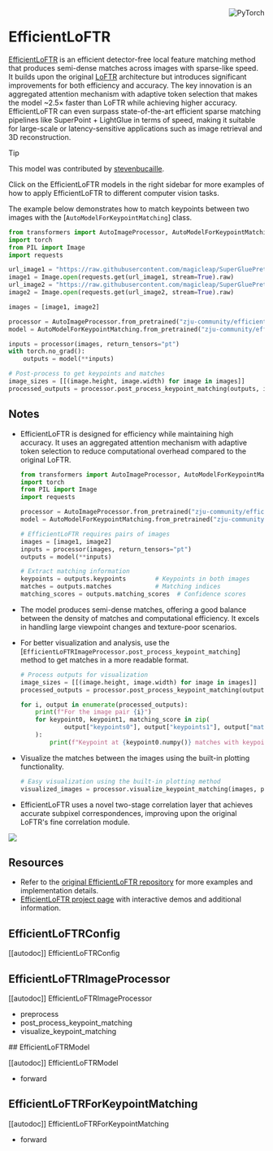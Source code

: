 <!--Copyright 2025 The HuggingFace Team. All rights reserved.

Licensed under the MIT License; you may not use this file except in compliance with
the License.

Unless required by applicable law or agreed to in writing, software distributed under the License is distributed on
an "AS IS" BASIS, WITHOUT WARRANTIES OR CONDITIONS OF ANY KIND, either express or implied. See the License for the
specific language governing permissions and limitations under the License.

⚠️ Note that this file is in Markdown but contain specific syntax for our doc-builder (similar to MDX) that may not be
rendered properly in your Markdown viewer.

-->

<div style="float: right;">
    <div class="flex flex-wrap space-x-1">
        <img alt="PyTorch" src="https://img.shields.io/badge/PyTorch-DE3412?style=flat&logo=pytorch&logoColor=white" >
    </div>
</div>

# EfficientLoFTR

[EfficientLoFTR](https://huggingface.co/papers/2403.04765) is an efficient detector-free local feature matching method that produces semi-dense matches across images with sparse-like speed. It builds upon the original [LoFTR](https://huggingface.co/papers/2104.00680) architecture but introduces significant improvements for both efficiency and accuracy. The key innovation is an aggregated attention mechanism with adaptive token selection that makes the model ~2.5× faster than LoFTR while achieving higher accuracy. EfficientLoFTR can even surpass state-of-the-art efficient sparse matching pipelines like SuperPoint + LightGlue in terms of speed, making it suitable for large-scale or latency-sensitive applications such as image retrieval and 3D reconstruction.

> [!TIP]
> This model was contributed by [stevenbucaille](https://huggingface.co/stevenbucaille).
>
> Click on the EfficientLoFTR models in the right sidebar for more examples of how to apply EfficientLoFTR to different computer vision tasks.

The example below demonstrates how to match keypoints between two images with the [`AutoModelForKeypointMatching`] class.

<hfoptions id="usage">
<hfoption id="AutoModel">

```py
from transformers import AutoImageProcessor, AutoModelForKeypointMatching
import torch
from PIL import Image
import requests

url_image1 = "https://raw.githubusercontent.com/magicleap/SuperGluePretrainedNetwork/refs/heads/master/assets/phototourism_sample_images/united_states_capitol_98169888_3347710852.jpg"
image1 = Image.open(requests.get(url_image1, stream=True).raw)
url_image2 = "https://raw.githubusercontent.com/magicleap/SuperGluePretrainedNetwork/refs/heads/master/assets/phototourism_sample_images/united_states_capitol_26757027_6717084061.jpg"
image2 = Image.open(requests.get(url_image2, stream=True).raw)

images = [image1, image2]

processor = AutoImageProcessor.from_pretrained("zju-community/efficientloftr")
model = AutoModelForKeypointMatching.from_pretrained("zju-community/efficientloftr")

inputs = processor(images, return_tensors="pt")
with torch.no_grad():
    outputs = model(**inputs)

# Post-process to get keypoints and matches
image_sizes = [[(image.height, image.width) for image in images]]
processed_outputs = processor.post_process_keypoint_matching(outputs, image_sizes, threshold=0.2)
```

</hfoption>
</hfoptions>

## Notes

- EfficientLoFTR is designed for efficiency while maintaining high accuracy. It uses an aggregated attention mechanism with adaptive token selection to reduce computational overhead compared to the original LoFTR.

    ```py
    from transformers import AutoImageProcessor, AutoModelForKeypointMatching
    import torch
    from PIL import Image
    import requests
    
    processor = AutoImageProcessor.from_pretrained("zju-community/efficientloftr")
    model = AutoModelForKeypointMatching.from_pretrained("zju-community/efficientloftr")
    
    # EfficientLoFTR requires pairs of images
    images = [image1, image2]
    inputs = processor(images, return_tensors="pt")
    outputs = model(**inputs)
    
    # Extract matching information
    keypoints = outputs.keypoints        # Keypoints in both images
    matches = outputs.matches            # Matching indices 
    matching_scores = outputs.matching_scores  # Confidence scores
    ```

- The model produces semi-dense matches, offering a good balance between the density of matches and computational efficiency. It excels in handling large viewpoint changes and texture-poor scenarios.

- For better visualization and analysis, use the [`EfficientLoFTRImageProcessor.post_process_keypoint_matching`] method to get matches in a more readable format.

    ```py
    # Process outputs for visualization
    image_sizes = [[(image.height, image.width) for image in images]]
    processed_outputs = processor.post_process_keypoint_matching(outputs, image_sizes, threshold=0.2)
    
    for i, output in enumerate(processed_outputs):
        print(f"For the image pair {i}")
        for keypoint0, keypoint1, matching_score in zip(
                output["keypoints0"], output["keypoints1"], output["matching_scores"]
        ):
            print(f"Keypoint at {keypoint0.numpy()} matches with keypoint at {keypoint1.numpy()} with score {matching_score}")
    ```

- Visualize the matches between the images using the built-in plotting functionality.

    ```py
    # Easy visualization using the built-in plotting method
    visualized_images = processor.visualize_keypoint_matching(images, processed_outputs)
    ```

- EfficientLoFTR uses a novel two-stage correlation layer that achieves accurate subpixel correspondences, improving upon the original LoFTR's fine correlation module.

<div class="flex justify-center">
    <img src="https://cdn-uploads.huggingface.co/production/uploads/632885ba1558dac67c440aa8/2nJZQlFToCYp_iLurvcZ4.png">
</div>

## Resources

- Refer to the [original EfficientLoFTR repository](https://github.com/zju3dv/EfficientLoFTR) for more examples and implementation details.
- [EfficientLoFTR project page](https://zju3dv.github.io/efficientloftr/) with interactive demos and additional information.

## EfficientLoFTRConfig

[[autodoc]] EfficientLoFTRConfig

## EfficientLoFTRImageProcessor

[[autodoc]] EfficientLoFTRImageProcessor

- preprocess
- post_process_keypoint_matching
- visualize_keypoint_matching

<frameworkcontent>
<pt>
## EfficientLoFTRModel

[[autodoc]] EfficientLoFTRModel

- forward

## EfficientLoFTRForKeypointMatching

[[autodoc]] EfficientLoFTRForKeypointMatching

- forward

</pt>
</frameworkcontent>
